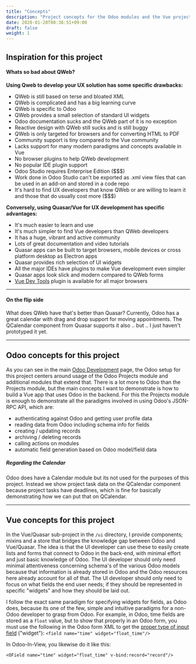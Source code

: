 ```yaml
---
title: "Concepts"
description: "Project concepts for the Odoo modules and the Vue project together"
date: 2020-01-28T00:38:51+09:00
draft: false
weight: 1
---
```


## Inspiration for this project

#### Whats so bad about QWeb?  
  
**Using Qweb to develop your UX solution has some specific drawbacks:**

 - QWeb is still based on terse and bloated XML
 - QWeb is complicated and has a big learning curve
 - QWeb is specific to Odoo
 - QWeb provides a small selection of standard UI widgets
 - Odoo documentation sucks and the QWeb part of it is no exception
 - Reactive design with QWeb still sucks and is still buggy
 - QWeb is only targeted for browsers and for converting HTML to PDF
 - Community support is tiny compared to the Vue community
 - Lacks support for many modern paradigms and concepts available in Vue
 - No browser plugins to help QWeb development
 - No popular IDE plugin support
 - Odoo Studio requires Enterprise Edition ($$$)
 - Work done in Odoo Studio can't be exported as .xml view files that can be used in an add-on and stored in a code repo
 - It's hard to find UX developers that know QWeb or are willing to learn it and those that do usually cost more ($$$)
 
**Conversely, using Quasar/Vue for UX development has specific advantages:**

 - It's much easier to learn and use
 - It's much simpler to find Vue developers than QWeb developers
 - It has a huge, vibrant and active community
 - Lots of great documentation and video tutorials
 - Quasar apps can be built to target browsers, mobile devices or cross platform desktop as Electron apps
 - Quasar provides rich selection of UI widgets
 - All the major IDEs have plugins to make Vue development even simpler
 - Quasar apps look slick and modern compared to QWeb forms
 - [Vue Dev Tools](https://github.com/vuejs/vue-devtools) plugin is available for all major browsers 

---

#### On the flip side

What does QWeb have that's better than Quasar? Currently, Odoo has a great calendar with drag and drop support for
moving appointments. The QCalendar component from Quasar supports it also .. but .. I just haven't prototyped it yet. 

---

## Odoo concepts for this project

As you can see in the main [Odoo Development](/doc/development) page, the Odoo setup for this project centers around
usage of the Odoo Projects module and additional modules that extend that. There is a lot more to Odoo than the Projects
module, but the main concepts I want to demonstrate is how to build a Vue app that uses Odoo in the backend. For this
the Projects module is enough to demonstrate all the paradigms involved in using Odoo's JSON-RPC API, which are:

 - authenticating against Odoo and getting user profile data
 - reading data from Odoo including schema info for fields
 - creating / updating records
 - archiving / deleting records
 - calling actions on modules
 - automatic field generation based on Odoo model/field data

##### Regarding the Calendar

Odoo does have a Calendar module but its not used for the purposes of this project. Instead we show project task data on
the QCalendar component because project tasks have deadlines, which is fine for basically demonstrating how we can put
that on QCalendar. 

---

## Vue concepts for this project

In the Vue/Quasar sub-project in the `/ui` directory, I provide components; mixins and a store that bridges the knowledge
gap between Odoo and Vue/Quasar. The idea is that the UI developer can use these to easily create lists and forms that
connect to Odoo in the back-end, with minimal effort and just basic knowledge of Odoo. The UI developer should only need
minimal attentiveness concerning schema's of the various Odoo models because that information is already stored in Odoo
and the Odoo resources here already account for all of that. The UI developer should only need to focus on what fields
the end user needs; if they should be represented in specific "widgets" and how they should be laid out.

I follow the exact same paradigm for specifying widgets for fields, as Odoo does, because its one of the few, simple
and intuitive paradigms for a non-Odoo developer to grasp from Odoo. For example, in Odoo, time fields are stored as a
`float` value, but to show that properly in an Odoo form, you must use the following in the Odoo form XML to get the
[proper type of input field](https://www.odoo.com/fr_FR/forum/aide-1/question/time-field-in-odoo-124037) ("widget"):
`<field name="time" widget="float_time"/>`

In Odoo-In-View, you likewise do it like this:

`<OField name="time" widget="float_time" v-bind:record="record"/>`
